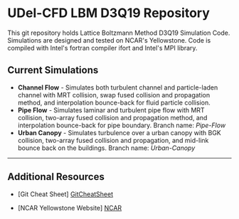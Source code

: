 # UDel-CFD LBM D3Q19 Repository
This git repository holds Lattice Boltzmann Method D3Q19 Simulation Code. Simulations are designed and tested on NCAR's Yellowstone. Code is compiled with Intel's fortran compiler ifort and Intel's MPI library.

## Current Simulations
* **Channel Flow** - Simulates both turbulent channel and particle-laden channel with MRT collision, swap fused collision and propagation method, and interpolation bounce-back for fluid particle collision.
* **Pipe Flow** - Simulates laminar and turbulent pipe flow with MRT collision, two-array fused collision and propagation method, and interpolation bounce-back for pipe boundary. Branch name: *Pipe-Flow*
* **Urban Canopy** - Simulates turbulence over a urban canopy with BGK collision, two-array fused collision and propagation, and mid-link bounce back on the buildings. Branch name: *Urban-Canopy*

___
## Additional Resources
* [Git Cheat Sheet] [GitCheatSheet]
* [NCAR Yellowstone Website] [NCAR]

   [GitCheatSheet]: <https://training.github.com/kit/downloads/github-git-cheat-sheet.pdf>
   [NCAR]: <https://www2.cisl.ucar.edu/resources/yellowstone>